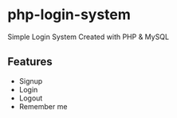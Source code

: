 # php-login-system
Simple Login System Created with PHP & MySQL

## Features

- Signup
- Login
- Logout
- Remember me
